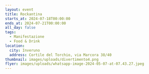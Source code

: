 ```yaml
---
layout: event
title: Rockantina
starts_at: 2024-07-18T00:00:00
ends_at: 2024-07-21T00:00:00
all_day: false
tags:
  - Manifestazione
  - Food & Drink
location:
  city: Inveruno
  address: Cortile del Torchio, via Marcora 38/40
thumbnail: images/uploads/divertimento4.png
flyer: images/uploads/whatsapp-image-2024-05-07-at-07.43.27.jpeg
---
```

